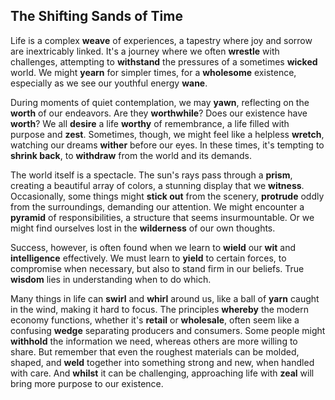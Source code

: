 ## The Shifting Sands of Time

Life is a complex **weave** of experiences, a tapestry where joy and sorrow are inextricably linked. It's a journey where we often **wrestle** with challenges, attempting to **withstand** the pressures of a sometimes **wicked** world. We might **yearn** for simpler times, for a **wholesome** existence, especially as we see our youthful energy **wane**.

During moments of quiet contemplation, we may **yawn**, reflecting on the **worth** of our endeavors. Are they **worthwhile**? Does our existence have **worth**? We all **desire** a life **worthy** of remembrance, a life filled with purpose and **zest**. Sometimes, though, we might feel like a helpless **wretch**, watching our dreams **wither** before our eyes. In these times, it's tempting to **shrink back**, to **withdraw** from the world and its demands.

The world itself is a spectacle. The sun's rays pass through a **prism**, creating a beautiful array of colors, a stunning display that we **witness**. Occasionally, some things might **stick out** from the scenery, **protrude** oddly from the surroundings, demanding our attention. We might encounter a **pyramid** of responsibilities, a structure that seems insurmountable. Or we might find ourselves lost in the **wilderness** of our own thoughts.

Success, however, is often found when we learn to **wield** our **wit** and **intelligence** effectively. We must learn to **yield** to certain forces, to compromise when necessary, but also to stand firm in our beliefs. True **wisdom** lies in understanding when to do which.

Many things in life can **swirl** and **whirl** around us, like a ball of **yarn** caught in the wind, making it hard to focus. The principles **whereby** the modern economy functions, whether it's **retail** or **wholesale**, often seem like a confusing **wedge** separating producers and consumers. Some people might **withhold** the information we need, whereas others are more willing to share. But remember that even the roughest materials can be molded, shaped, and **weld** together into something strong and new, when handled with care. And **whilst** it can be challenging, approaching life with **zeal** will bring more purpose to our existence.
